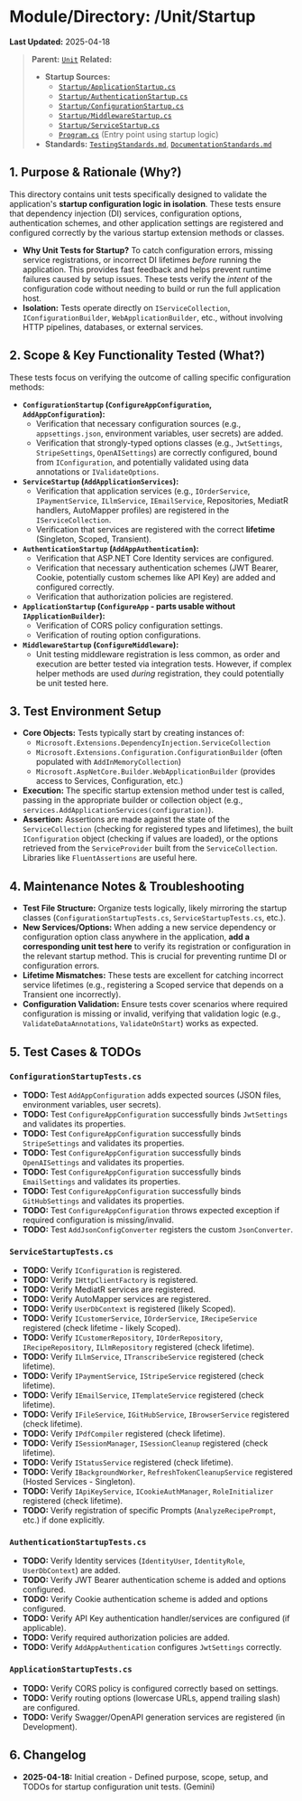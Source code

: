 # Module/Directory: /Unit/Startup

**Last Updated:** 2025-04-18

> **Parent:** [`Unit`](../README.md)
> **Related:**
> * **Startup Sources:**
>   * [`Startup/ApplicationStartup.cs`](../../../api-server/Startup/ApplicationStartup.cs)
>   * [`Startup/AuthenticationStartup.cs`](../../../api-server/Startup/AuthenticationStartup.cs)
>   * [`Startup/ConfigurationStartup.cs`](../../../api-server/Startup/ConfigurationStartup.cs)
>   * [`Startup/MiddlewareStartup.cs`](../../../api-server/Startup/MiddlewareStartup.cs)
>   * [`Startup/ServiceStartup.cs`](../../../api-server/Startup/ServiceStartup.cs)
>   * [`Program.cs`](../../../api-server/Program.cs) (Entry point using startup logic)
> * **Standards:** [`TestingStandards.md`](../../../Docs/Development/TestingStandards.md), [`DocumentationStandards.md`](../../../Docs/Development/DocumentationStandards.md)

## 1. Purpose & Rationale (Why?)

This directory contains unit tests specifically designed to validate the application's **startup configuration logic in isolation**. These tests ensure that dependency injection (DI) services, configuration options, authentication schemes, and other application settings are registered and configured correctly by the various startup extension methods or classes.

* **Why Unit Tests for Startup?** To catch configuration errors, missing service registrations, or incorrect DI lifetimes *before* running the application. This provides fast feedback and helps prevent runtime failures caused by setup issues. These tests verify the *intent* of the configuration code without needing to build or run the full application host.
* **Isolation:** Tests operate directly on `IServiceCollection`, `IConfigurationBuilder`, `WebApplicationBuilder`, etc., without involving HTTP pipelines, databases, or external services.

## 2. Scope & Key Functionality Tested (What?)

These tests focus on verifying the outcome of calling specific configuration methods:

* **`ConfigurationStartup` (`ConfigureAppConfiguration`, `AddAppConfiguration`):**
    * Verification that necessary configuration sources (e.g., `appsettings.json`, environment variables, user secrets) are added.
    * Verification that strongly-typed options classes (e.g., `JwtSettings`, `StripeSettings`, `OpenAISettings`) are correctly configured, bound from `IConfiguration`, and potentially validated using data annotations or `IValidateOptions`.
* **`ServiceStartup` (`AddApplicationServices`):**
    * Verification that application services (e.g., `IOrderService`, `IPaymentService`, `ILlmService`, `IEmailService`, Repositories, MediatR handlers, AutoMapper profiles) are registered in the `IServiceCollection`.
    * Verification that services are registered with the correct **lifetime** (Singleton, Scoped, Transient).
* **`AuthenticationStartup` (`AddAppAuthentication`):**
    * Verification that ASP.NET Core Identity services are configured.
    * Verification that necessary authentication schemes (JWT Bearer, Cookie, potentially custom schemes like API Key) are added and configured correctly.
    * Verification that authorization policies are registered.
* **`ApplicationStartup` (`ConfigureApp` - parts usable without `IApplicationBuilder`):**
    * Verification of CORS policy configuration settings.
    * Verification of routing option configurations.
* **`MiddlewareStartup` (`ConfigureMiddleware`):**
    * Unit testing middleware registration is less common, as order and execution are better tested via integration tests. However, if complex helper methods are used *during* registration, they could potentially be unit tested here.

## 3. Test Environment Setup

* **Core Objects:** Tests typically start by creating instances of:
    * `Microsoft.Extensions.DependencyInjection.ServiceCollection`
    * `Microsoft.Extensions.Configuration.ConfigurationBuilder` (often populated with `AddInMemoryCollection`)
    * `Microsoft.AspNetCore.Builder.WebApplicationBuilder` (provides access to Services, Configuration, etc.)
* **Execution:** The specific startup extension method under test is called, passing in the appropriate builder or collection object (e.g., `services.AddApplicationServices(configuration)`).
* **Assertion:** Assertions are made against the state of the `ServiceCollection` (checking for registered types and lifetimes), the built `IConfiguration` object (checking if values are loaded), or the options retrieved from the `ServiceProvider` built from the `ServiceCollection`. Libraries like `FluentAssertions` are useful here.

## 4. Maintenance Notes & Troubleshooting

* **Test File Structure:** Organize tests logically, likely mirroring the startup classes (`ConfigurationStartupTests.cs`, `ServiceStartupTests.cs`, etc.).
* **New Services/Options:** When adding a new service dependency or configuration option class anywhere in the application, **add a corresponding unit test here** to verify its registration or configuration in the relevant startup method. This is crucial for preventing runtime DI or configuration errors.
* **Lifetime Mismatches:** These tests are excellent for catching incorrect service lifetimes (e.g., registering a Scoped service that depends on a Transient one incorrectly).
* **Configuration Validation:** Ensure tests cover scenarios where required configuration is missing or invalid, verifying that validation logic (e.g., `ValidateDataAnnotations`, `ValidateOnStart`) works as expected.

## 5. Test Cases & TODOs

### `ConfigurationStartupTests.cs`
* **TODO:** Test `AddAppConfiguration` adds expected sources (JSON files, environment variables, user secrets).
* **TODO:** Test `ConfigureAppConfiguration` successfully binds `JwtSettings` and validates its properties.
* **TODO:** Test `ConfigureAppConfiguration` successfully binds `StripeSettings` and validates its properties.
* **TODO:** Test `ConfigureAppConfiguration` successfully binds `OpenAISettings` and validates its properties.
* **TODO:** Test `ConfigureAppConfiguration` successfully binds `EmailSettings` and validates its properties.
* **TODO:** Test `ConfigureAppConfiguration` successfully binds `GitHubSettings` and validates its properties.
* **TODO:** Test `ConfigureAppConfiguration` throws expected exception if required configuration is missing/invalid.
* **TODO:** Test `AddJsonConfigConverter` registers the custom `JsonConverter`.

### `ServiceStartupTests.cs`
* **TODO:** Verify `IConfiguration` is registered.
* **TODO:** Verify `IHttpClientFactory` is registered.
* **TODO:** Verify MediatR services are registered.
* **TODO:** Verify AutoMapper services are registered.
* **TODO:** Verify `UserDbContext` is registered (likely Scoped).
* **TODO:** Verify `ICustomerService`, `IOrderService`, `IRecipeService` registered (check lifetime - likely Scoped).
* **TODO:** Verify `ICustomerRepository`, `IOrderRepository`, `IRecipeRepository`, `ILlmRepository` registered (check lifetime).
* **TODO:** Verify `ILlmService`, `ITranscribeService` registered (check lifetime).
* **TODO:** Verify `IPaymentService`, `IStripeService` registered (check lifetime).
* **TODO:** Verify `IEmailService`, `ITemplateService` registered (check lifetime).
* **TODO:** Verify `IFileService`, `IGitHubService`, `IBrowserService` registered (check lifetime).
* **TODO:** Verify `IPdfCompiler` registered (check lifetime).
* **TODO:** Verify `ISessionManager`, `ISessionCleanup` registered (check lifetime).
* **TODO:** Verify `IStatusService` registered (check lifetime).
* **TODO:** Verify `IBackgroundWorker`, `RefreshTokenCleanupService` registered (Hosted Services - Singleton).
* **TODO:** Verify `IApiKeyService`, `ICookieAuthManager`, `RoleInitializer` registered (check lifetime).
* **TODO:** Verify registration of specific Prompts (`AnalyzeRecipePrompt`, etc.) if done explicitly.

### `AuthenticationStartupTests.cs`
* **TODO:** Verify Identity services (`IdentityUser`, `IdentityRole`, `UserDbContext`) are added.
* **TODO:** Verify JWT Bearer authentication scheme is added and options configured.
* **TODO:** Verify Cookie authentication scheme is added and options configured.
* **TODO:** Verify API Key authentication handler/services are configured (if applicable).
* **TODO:** Verify required authorization policies are added.
* **TODO:** Verify `AddAppAuthentication` configures `JwtSettings` correctly.

### `ApplicationStartupTests.cs`
* **TODO:** Verify CORS policy is configured correctly based on settings.
* **TODO:** Verify routing options (lowercase URLs, append trailing slash) are configured.
* **TODO:** Verify Swagger/OpenAPI generation services are registered (in Development).

## 6. Changelog

* **2025-04-18:** Initial creation - Defined purpose, scope, setup, and TODOs for startup configuration unit tests. (Gemini)

